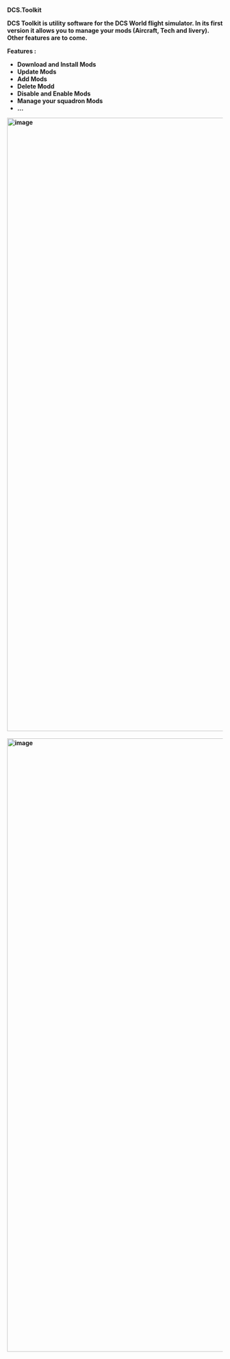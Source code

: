 <b>DCS.Toolkit<b/>


DCS Toolkit is utility software for the DCS World flight simulator. In its first version it allows you to manage your mods (Aircraft, Tech and livery). Other features are to come.

Features :
<ul>
<Li>Download and Install Mods</Li>
<Li>Update Mods</Li>
<Li>Add Mods</Li>
<Li>Delete Modd</Li>
<Li>Disable and Enable Mods</Li>
<Li>Manage your squadron Mods</Li>
<Li>...</Li>
</ul>

<img width="1429" alt="image" src="https://github.com/quennejo/eoj12.DCS.Toolkit/assets/3663370/7c7becda-53fa-4ce9-9b93-5828b360fff3">
<br/><br/>
<img width="1429" alt="image" src="https://github.com/quennejo/eoj12.DCS.Toolkit/assets/3663370/6af9a8dc-dbb4-4066-b90d-cbbdc706136a">

